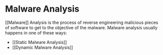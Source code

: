 # Malware Analysis
[[Malware]] Analysis is the process of reverse engineering malicious pieces of software to get to the objective of the malware.
Malware analysis usually happens in one of these ways:
- [[Static Malware Analysis]]
- [[Dynamic Malware Analysis]]
